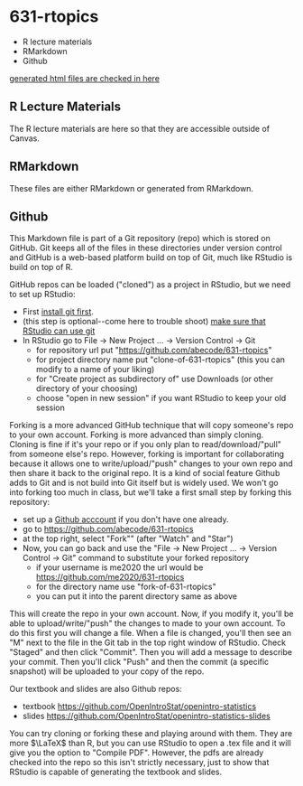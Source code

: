 # 631-rtopics

* R lecture materials
* RMarkdown
* Github

[generated html files are checked in here](https://abecode.github.io/631-rtopics/)

## R Lecture Materials

The R lecture materials are here so that they are accessible outside of Canvas.

## RMarkdown

These files are either RMarkdown or generated from RMarkdown.

## Github

This Markdown file is part of a Git repository (repo) which is stored on GitHub.  Git keeps all of the files in these directories under version control and GitHub is a web-based platform build on top of Git, much like RStudio is build on top of R.  

GitHub repos can be loaded ("cloned") as a project in RStudio, but we need to set up RStudio:

* First [install git first](https://cfss.uchicago.edu/setup/git/).
* (this step is optional--come here to trouble shoot) [make sure that RStudio can use git](https://cfss.uchicago.edu/setup/git-with-rstudio/)
* In RStudio go to File -> New Project ... -> Version Control -> Git
  * for repository url put "https://github.com/abecode/631-rtopics"
  * for project directory name put "clone-of-631-rtopics" (this you
    can modify to a name of your liking)
  * for "Create project as subdirectory of" use Downloads (or other
    directory of your choosing)
  * choose "open in new session" if you want RStudio to keep your old
    session

Forking is a more advanced GitHub technique that will copy someone's repo to your own account. Forking is more advanced than simply cloning. Cloning is fine if it's your repo or if you only plan to read/download/"pull" from someone else's repo.  However, forking is important for collaborating because it allows one to write/upload/"push" changes to your own repo and then share it back to the original repo. It is a kind of social feature Github adds to Git and is not build into Git itself but is widely used. We won't go into forking too much in class, but we'll take a first small step by forking this repository:

* set up a [Github acccount](https://github.com) if you don't have one already.
* go to https://github.com/abecode/631-rtopics
* at the top right, select "Fork"" (after "Watch" and "Star")
* Now, you can go back and use the "File -> New Project ... -> Version Control -> Git" command to substitute your forked repository
  * if your username is me2020 the url would be https://github.com/me2020/631-rtopics
  * for the directory name use "fork-of-631-rtopics"
  * you can put it into the parent directory same as above

This will create the repo in your own account. Now, if you modify it, you'll be able to upload/write/"push" the changes to made to your own account. To do this first you will change a file.  When a file is changed, you'll then see an "M" next to the file in the Git tab in the top right window of RStudio.  Check "Staged" and then click "Commit".  Then you will add a message to describe your commit.  Then you'll click "Push" and then the commit (a specific snapshot) will be uploaded to your copy of the repo. 

Our textbook and slides are also Github repos:

* textbook https://github.com/OpenIntroStat/openintro-statistics
* slides https://github.com/OpenIntroStat/openintro-statistics-slides

You can try cloning or forking these and playing around with them.  They are more $\LaTeX$ than R, but you can use RStudio to open a .tex file and it will give you the option to "Compile PDF".  However, the pdfs are already checked into the repo so this isn't strictly necessary, just to show that RStudio is capable of generating the textbook and slides.
